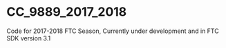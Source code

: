 # CC_9889_2017_2018
Code for 2017-2018 FTC Season, Currently under development and in FTC SDK version 3.1
